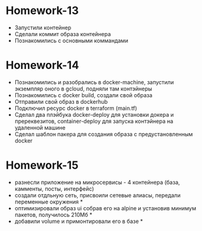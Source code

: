  # Homework-13
 - Запустили контейнер
 - Сделали коммит образа контейнера
 - Познакомились с основными коммандами


  # Homework-14
  - Познакомились и разобрались в docker-machine, запустили экземпляр оного в gcloud, подняли там контэйнеры
  - Познакомились с docker build, создали свой образа
  - Отправили свой образ в dockerhub
  - Подключил ресурс docker в terraform (main.tf)
  - Сделал два плэйбука docker-deploy для установки докера и пререквезитов,
    container-deploy для запуска контэйнера на удаленной машине
  - Сделал шаблон пакера для создания образа с предустановленным docker

  # Homework-15
  - разнесли приложение на микросервисы - 4 контейнера (база, камменты, посты, интерфейс)
  - создали отдльную сеть, присвоили сетевые алиасы, передали переменные окружения *
  - оптимизировали образ ui собрав его на alpine и установив минимум пакетов, получилось 210Мб *
  - добавили volume и примонтировали его в базе *

